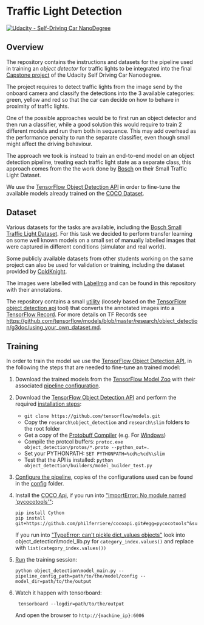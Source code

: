 # Traffic Light Detection
[![Udacity - Self-Driving Car NanoDegree](https://s3.amazonaws.com/udacity-sdc/github/shield-carnd.svg)](http://www.udacity.com/drive)

Overview
---
The repository contains the instructions and datasets for the pipeline used in training an *object detector* for traffic lights to be integrated into the final [Capstone project](https://github.com/aviralksingh/CarND-SuperAI-Capstone) of the Udacity Self Driving Car Nanodegree.

The project requires to detect traffic lights from the image send by the onboard camera and classify the detections into the 3 available categories: green, yellow and red so that the car can decide on how to behave in proximity of traffic lights.

One of the possible approaches would be to first run an object detector and then run a classifier, while a good solution this would require to train 2 different models and run them both in sequence. This may add overhead as the performance penalty to run the separate classifier, even though small might affect the driving behaviour.

The approach we took is instead to train an end-to-end model on an object detection pipeline, treating each traffic light state as a separate class, this approach comes from the the work done by [Bosch]((https://github.com/bosch-ros-pkg/bstld)) on their Small Traffic Light Dataset.

We use the [TensorFlow Object Detection API](https://github.com/tensorflow/models/blob/master/research/object_detection) in order to fine-tune the available models already trained on the [COCO Dataset](http://cocodataset.org/).

Dataset
---

Various datasets for the tasks are available, including the [Bosch Small Traffic Light Dataset](https://hci.iwr.uni-heidelberg.de/node/6132). For this task we decided to perform transfer learning on some well known models on a small set of manually labelled images that were captured in different conditions (simulator and real world).

Some publicly available datasets from other students working on the same project can also be used for validation or training, including the dataset provided by [ColdKnight](https://github.com/coldKnight/TrafficLight_Detection-TensorFlowAPI#get-the-dataset).

The images were labelled with [LabelImg](https://github.com/tzutalin/labelImg) and can be found in this repository with their annotations.

The repository contains a small [utility](./create_tf_record.py) (loosely based on the [TensorFlow object detection api](https://github.com/tensorflow/models/tree/master/research/object_detection) tool) that converts the annotated images into a [TensorFlow Record](https://www.tensorflow.org/tutorials/load_data/tf-records). For more details on TF Records see https://github.com/tensorflow/models/blob/master/research/object_detection/g3doc/using_your_own_dataset.md.

Training
---

In order to train the model we use the [TensorFlow Object Detection API](https://github.com/tensorflow/models/blob/master/research/object_detection), in the following the steps that are needed to fine-tune an trained model:

1. Download the trained models from the [TensorFlow Model Zoo](https://github.com/tensorflow/models/blob/master/research/object_detection/g3doc/detection_model_zoo.md) with their associated [pipeline configuration](https://github.com/tensorflow/models/tree/master/research/object_detection/samples/configs).

2. Download the [TensorFlow Object Detection API](https://github.com/tensorflow/models/blob/master/research/object_detection) and perform the required [installation steps](https://github.com/tensorflow/models/blob/master/research/object_detection/g3doc/installation.md):
   * ```git clone https://github.com/tensorflow/models.git```
   * Copy the ```research\object_detection``` and ```research\slim``` folders to the root folder
   * Get a copy of the [Protobuff Compiler](https://github.com/protocolbuffers/protobuf/) (e.g. For [Windows](https://github.com/protocolbuffers/protobuf/releases/download/v3.4.0/protoc-3.4.0-win32.zip))
   * Compile the protcol buffers: ```protoc.exe object_detection/protos/*.proto --python_out=.```
   * Set your PYTHONPATH: ```SET PYTHONPATH=%cd%;%cd%\slim```
   * Test that the API is installed: ```python object_detection/builders/model_builder_test.py```

3. [Configure the pipeline](https://github.com/tensorflow/models/blob/master/research/object_detection/g3doc/configuring_jobs.md), copies of the configurations used can be found in the [config](./config) folder.

4. Install the [COCO Api](https://github.com/cocodataset/cocoapi), if you run into ["ImportError: No module named 'pycocotools'"](https://github.com/matterport/Mask_RCNN/issues/6):

    ```
    pip install Cython
    pip install git+https://github.com/philferriere/cocoapi.git#egg=pycocotools^&subdirectory=PythonAPI
    ```

    If you run into ["TypeError: can't pickle dict_values objects"](https://github.com/tensorflow/models/issues/4780) look into object_detection\model_lib.py for ```category_index.values()``` and replace with ```list(category_index.values())```


4. [Run](https://github.com/tensorflow/models/blob/master/research/object_detection/g3doc/running_locally.md) the training session:

    ```
    python object_detection\model_main.py --pipeline_config_path=path/to/the/model/config --model_dir=path/to/the/output
    ```

5. Watch it happen with tensorboard:

        tensorboard --logdir=path/to/the/output


    And open the browser to `http://{machine_ip}:6006`

